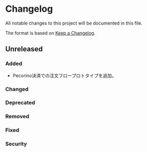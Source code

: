 # Changelog
All notable changes to this project will be documented in this file.

The format is based on [Keep a Changelog](http://keepachangelog.com/).

## Unreleased
### Added
- Pecorino決済での注文フロープロトタイプを追加。

### Changed

### Deprecated

### Removed

### Fixed

### Security
